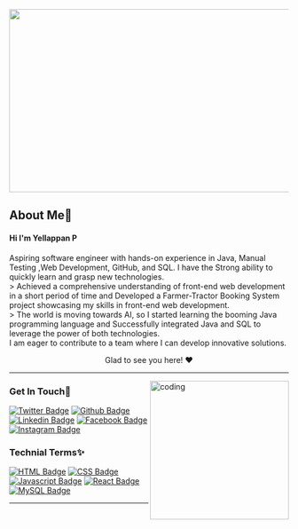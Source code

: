 
<img src="https://media.istockphoto.com/id/636526232/vector/software-engineering-banner-and-icons.jpg?s=2048x2048&w=is&k=20&c=4lsaj5ZydgU175wIBTN4KaYib9uCsm2FgBDAL88Vow8=" height="330" width="1050"/>




<h2>About Me🤩</h2> 
<h4>Hi I'm Yellappan P</h4>

<p>Aspiring software engineer with hands-on experience in Java, Manual Testing ,Web Development, GitHub, and SQL. I have the Strong ability to quickly learn and grasp new technologies. <br>
> Achieved a comprehensive understanding of front-end web development in a short period of time and Developed a Farmer-Tractor Booking System project showcasing my skills in front-end web development. <br>
> The world is moving towards AI, so I started learning the booming Java programming language and Successfully integrated Java and SQL to leverage the power of both technologies.<br>
I am eager to contribute to a team where I can develop innovative solutions.
</p>
<p align="center">Glad to see you here! ❤️</p>
<hr>
  
  <img align="right"  height="250" alt="coding" src="https://blog.imarticus.org/wp-content/uploads/2021/12/bwgg.gif">

<h3 align="left">Get In Touch💫</h3>
<p align="left">

[![Twitter Badge](https://img.shields.io/badge/twitter-1DA1F2?style=for-the-badge&logo=twitter&logoColor=white&link=https://twitter.com/yellappan)](https://twitter.com/yellappanp)
[![Github Badge](https://img.shields.io/badge/GitHub-100000?style=for-the-badge&logo=github&logoColor=white)](https://github.com/Madesh0143)
[![Linkedin Badge](https://img.shields.io/badge/LinkedIn-0077B5?style=for-the-badge&logo=linkedin&logoColor=white)](https://www.linkedin.com/in/yellappan0143/)
[![Facebook Badge](https://img.shields.io/badge/Facebook-1877F2?style=for-the-badge&logo=facebook&logoColor=white&link=https://www.facebook.com/yellappan0143)](https://www.facebook.com/yellappan0143)
[![Instagram Badge](https://img.shields.io/badge/Instagram-E4405F?style=for-the-badge&logo=instagram&logoColor=white)](https://instagram.com/m_a_d_e_s_h_0143)

</p>
   
 <h3 align="left">Technial Terms✨</h3>

<p align="left">

 [![HTML Badge](https://img.shields.io/badge/HTML5-E34F26?style=for-the-badge&logo=html5&logoColor=white)](https://www.w3schools.com/html/)
  [![CSS Badge](https://img.shields.io/badge/CSS3-1572B6?style=for-the-badge&logo=css3&logoColor=white)](https://www.w3schools.com/css/)
  [![Javascript Badge](https://img.shields.io/badge/JAVASCRIPT%20-%23323330.svg?&style=for-the-badge&logo=javascript&logoColor=%23F7DF1E)](https://www.w3schools.com/js/)
  [![React Badge](https://img.shields.io/badge/React-20232A?style=for-the-badge&logo=react&logoColor=61DAFB)](https://reactjs.org/)
  [![MySQL Badge](https://img.shields.io/badge/MySQL-00000F?style=for-the-badge&logo=mysql&logoColor=white)](https://www.w3schools.com/MySQL/default.asp)
  
</p> 

<hr>

              

               
               
               
               
               



